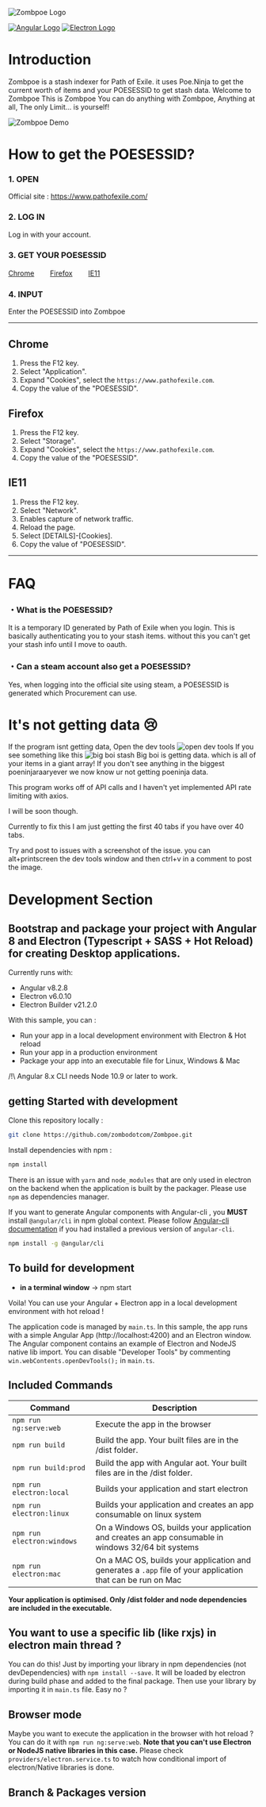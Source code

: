 ![Zombpoe Logo](/src/favicon.512x512.png)

[![Angular Logo](https://www.vectorlogo.zone/logos/angular/angular-icon.svg)](https://angular.io/) [![Electron Logo](https://www.vectorlogo.zone/logos/electronjs/electronjs-icon.svg)](https://electronjs.org/)

# Introduction

Zombpoe is a stash indexer for Path of Exile. it uses Poe.Ninja to get the current worth of items and your POESESSID to get stash data.
Welcome to Zombpoe
This is Zombpoe
You can do anything with Zombpoe,
Anything at all,
The only Limit... is yourself!

![Zombpoe Demo](/demoimages/zombpoe0.0.5_demo.gif)

# How to get the POESESSID?

### 1. OPEN

Official site : <https://www.pathofexile.com/>

### 2. LOG IN

Log in with your account.

### 3. GET YOUR POESESSID

[Chrome](#chrome)
　　[Firefox](#firefox)
　　[IE11](#ie11)

### 4. INPUT

Enter the POESESSID into Zombpoe

---

## Chrome

1. Press the F12 key.
2. Select "Application".
3. Expand "Cookies", select the `https://www.pathofexile.com`.
4. Copy the value of the "POESESSID".

## Firefox

1. Press the F12 key.
2. Select "Storage".
3. Expand "Cookies", select the `https://www.pathofexile.com`.
4. Copy the value of the "POESESSID".

## IE11

1. Press the F12 key.
2. Select "Network".
3. Enables capture of network traffic.
4. Reload the page.
5. Select [DETAILS]-[Cookies].
6. Copy the value of "POESESSID".

---

# FAQ

### ・What is the POESESSID?

It is a temporary ID generated by Path of Exile when you login. This is basically authenticating you to your stash items.
without this you can't get your stash info until I move to oauth.

### ・Can a steam account also get a POESESSID?

Yes, when logging into the official site using steam, a POESESSID is generated which Procurement can use.

# It's not getting data 😢

If the program isnt getting data, Open the dev tools
![open dev tools](demoimages/opendevtools.png)
If you see something like this
![big boi stash](demoimages/bigboistash.png)
Big boi is getting data. which is all of your items in a giant array!
If you don't see anything in the biggest poeninjaraaryever we now know ur not getting poeninja data.

This program works off of API calls and I haven't yet implemented API rate limiting with axios.

I will be soon though.

Currently to fix this I am just getting the first 40 tabs if you have over 40 tabs.

Try and post to issues with a screenshot of the issue.
you can alt+printscreen the dev tools window and then ctrl+v in a comment to post the image.

# Development Section

## Bootstrap and package your project with Angular 8 and Electron (Typescript + SASS + Hot Reload) for creating Desktop applications.

Currently runs with:

- Angular v8.2.8
- Electron v6.0.10
- Electron Builder v21.2.0

With this sample, you can :

- Run your app in a local development environment with Electron & Hot reload
- Run your app in a production environment
- Package your app into an executable file for Linux, Windows & Mac

/!\ Angular 8.x CLI needs Node 10.9 or later to work.

## getting Started with development

Clone this repository locally :

```bash
git clone https://github.com/zombodotcom/Zombpoe.git
```

Install dependencies with npm :

```bash
npm install
```

There is an issue with `yarn` and `node_modules` that are only used in electron on the backend when the application is built by the packager. Please use `npm` as dependencies manager.

If you want to generate Angular components with Angular-cli , you **MUST** install `@angular/cli` in npm global context.
Please follow [Angular-cli documentation](https://github.com/angular/angular-cli) if you had installed a previous version of `angular-cli`.

```bash
npm install -g @angular/cli
```

## To build for development

- **in a terminal window** -> npm start

Voila! You can use your Angular + Electron app in a local development environment with hot reload !

The application code is managed by `main.ts`. In this sample, the app runs with a simple Angular App (http://localhost:4200) and an Electron window.
The Angular component contains an example of Electron and NodeJS native lib import.
You can disable "Developer Tools" by commenting `win.webContents.openDevTools();` in `main.ts`.

## Included Commands

| Command                    | Description                                                                                                 |
| -------------------------- | ----------------------------------------------------------------------------------------------------------- |
| `npm run ng:serve:web`     | Execute the app in the browser                                                                              |
| `npm run build`            | Build the app. Your built files are in the /dist folder.                                                    |
| `npm run build:prod`       | Build the app with Angular aot. Your built files are in the /dist folder.                                   |
| `npm run electron:local`   | Builds your application and start electron                                                                  |
| `npm run electron:linux`   | Builds your application and creates an app consumable on linux system                                       |
| `npm run electron:windows` | On a Windows OS, builds your application and creates an app consumable in windows 32/64 bit systems         |
| `npm run electron:mac`     | On a MAC OS, builds your application and generates a `.app` file of your application that can be run on Mac |

**Your application is optimised. Only /dist folder and node dependencies are included in the executable.**

## You want to use a specific lib (like rxjs) in electron main thread ?

You can do this! Just by importing your library in npm dependencies (not devDependencies) with `npm install --save`. It will be loaded by electron during build phase and added to the final package. Then use your library by importing it in `main.ts` file. Easy no ?

## Browser mode

Maybe you want to execute the application in the browser with hot reload ? You can do it with `npm run ng:serve:web`.
**Note that you can't use Electron or NodeJS native libraries in this case.** Please check `providers/electron.service.ts` to watch how conditional import of electron/Native libraries is done.

## Branch & Packages version
